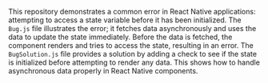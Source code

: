 This repository demonstrates a common error in React Native applications: attempting to access a state variable before it has been initialized.  The `Bug.js` file illustrates the error; it fetches data asynchronously and uses the data to update the state immediately.  Before the data is fetched, the component renders and tries to access the state, resulting in an error.  The `BugSolution.js` file provides a solution by adding a check to see if the state is initialized before attempting to render any data.  This shows how to handle asynchronous data properly in React Native components.